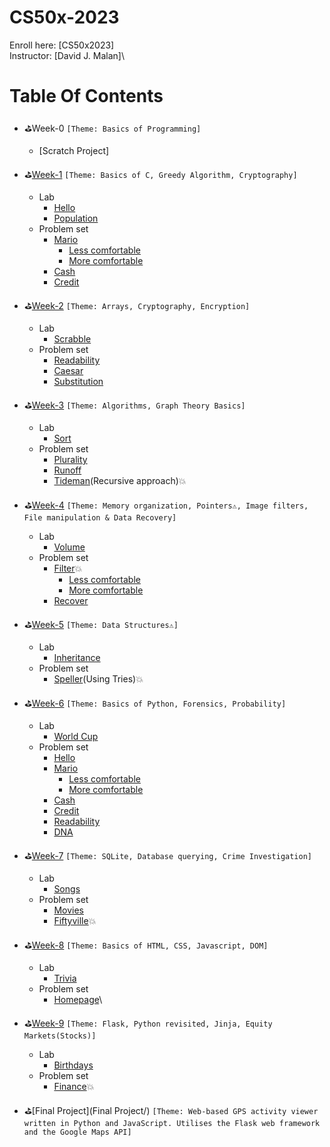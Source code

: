# CS50x-2023
Enroll here: [CS50x2023]\
Instructor: [David J. Malan]\


# Table Of Contents
- ⛳Week-0  ```[Theme: Basics of Programming]```
  - [Scratch Project]

- ⛳[Week-1](pset1/) ```[Theme: Basics of C, Greedy Algorithm, Cryptography]```
  - Lab
    - [Hello](pset1/hello)
    - [Population](pset1/population)
  - Problem set
    - [Mario](pset1/mario)
      - [Less comfortable](pset1/mario/less)
      - [More comfortable](pset1/mario/more)
    - [Cash](pset1/cash)
    - [Credit](pset1/credit)
 
 - ⛳[Week-2](pset2/) ```[Theme: Arrays, Cryptography, Encryption]```
    - Lab
      - [Scrabble](pset2/scrabble)
    - Problem set
      - [Readability](pset2/readability)
      - [Caesar](pset2/caesar)
      - [Substitution](pset2/substitution)

 - ⛳[Week-3](pset3/) ```[Theme: Algorithms, Graph Theory Basics]```
    - Lab
      - [Sort](pset3/sort)
    - Problem set
      - [Plurality](pset3/plurality)
      - [Runoff](pset3/runoff)
      - [Tideman](pset3/tideman)(Recursive approach)💥

 - ⛳[Week-4](pset4/) ```[Theme: Memory organization, Pointers⚠, Image filters, File manipulation & Data Recovery]```
    - Lab
      - [Volume](pset4/volume)
    - Problem set
      - [Filter](pset4/filter)💥
        - [Less comfortable](pset4/filter/less)
        - [More comfortable](pset4/filter/more)
      - [Recover](pset4/recover)
 
 - ⛳[Week-5](pset5/) ```[Theme: Data Structures⚠]```
    - Lab
      - [Inheritance](pset5/inheritance)
    - Problem set
      - [Speller](pset5/speller)(Using Tries)💥 

- ⛳[Week-6](pset6/) ```[Theme: Basics of Python, Forensics, Probability]```
  - Lab
    - [World Cup](pset6/worldcup)
  - Problem set
    - [Hello](pset6/hello)
    - [Mario](pset6/mario)
      - [Less comfortable](pset6/mario/less)
      - [More comfortable](pset6/mario/more)
    - [Cash](pset6/cash)
    - [Credit](pset6/credit)
    - [Readability](pset6/readability)
    - [DNA](pset6/dna)

- ⛳[Week-7](pset7/) ```[Theme: SQLite, Database querying, Crime Investigation]```
  - Lab
    - [Songs](pset7/songs)
  - Problem set
    - [Movies](pset7/movies)
    - [Fiftyville](pset7/fiftyville)💥

- ⛳[Week-8](pset8/) ```[Theme: Basics of HTML, CSS, Javascript, DOM]```
  - Lab
    - [Trivia](pset8/trivia)
  - Problem set
    - [Homepage](pset8/homepage)\

- ⛳[Week-9](pset9/) ```[Theme: Flask, Python revisited, Jinja, Equity Markets(Stocks)]```
  - Lab
    - [Birthdays](pset9/birthdays)
  - Problem set
    - [Finance](pset9/finance)💥
- ⛳[Final Project](Final Project/) ```[Theme: Web-based GPS activity viewer written in Python and JavaScript. Utilises the Flask web framework and the Google Maps API]```